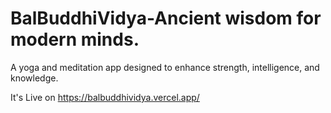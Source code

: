 # BalBuddhiVidya-Ancient wisdom for modern minds.
A yoga and meditation app designed to enhance strength, intelligence, and knowledge.

It's Live on https://balbuddhividya.vercel.app/

